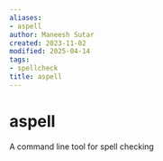 ```yaml
---
aliases:
- aspell
author: Maneesh Sutar
created: 2023-11-02
modified: 2025-04-14
tags:
- spellcheck
title: aspell
---
```


# aspell

A command line tool for spell checking
